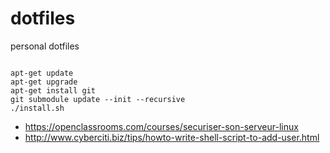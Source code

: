 # dotfiles

personal dotfiles

```

apt-get update
apt-get upgrade
apt-get install git
git submodule update --init --recursive
./install.sh
```


 - https://openclassrooms.com/courses/securiser-son-serveur-linux
 - http://www.cyberciti.biz/tips/howto-write-shell-script-to-add-user.html
